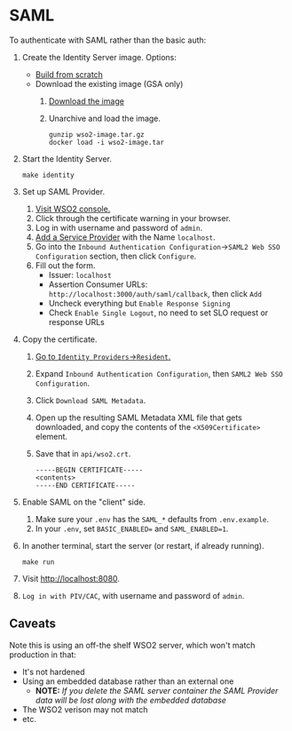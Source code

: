 # SAML

To authenticate with SAML rather than the basic auth:

1. Create the Identity Server image. Options:
    * [Build from scratch](https://github.com/wso2/docker-is/tree/master/dockerfiles/is)
    * Download the existing image (GSA only) <!-- because we don't have a registry -->
        1. [Download the image](https://drive.google.com/file/d/1o7aP98rhoGPL5PEZALnXNnQfWxqfRyJi/view?usp=sharing)
        1. Unarchive and load the image.

            ```shell
            gunzip wso2-image.tar.gz
            docker load -i wso2-image.tar
            ```

1. Start the Identity Server.

    ```shell
    make identity
    ```

1. Set up SAML Provider.
    1. [Visit WSO2 console.](https://localhost:9443/carbon)
    1. Click through the certificate warning in your browser.
    1. Log in with username and password of `admin`.
    1. [Add a Service Provider](https://localhost:9443/carbon/application/add-service-provider.jsp) with the Name `localhost`.
    1. Go into the `Inbound Authentication Configuration`->`SAML2 Web SSO Configuration` section, then click `Configure`.
    1. Fill out the form.
        - Issuer: `localhost`
        - Assertion Consumer URLs: `http://localhost:3000/auth/saml/callback`, then click `Add` <!-- this should match SAML_CONSUMER_SERVICE_URL -->
        - Uncheck everything but `Enable Response Signing`
        - Check `Enable Single Logout`, no need to set SLO request or response URLs
1. Copy the certificate.
    1. [Go to `Identity Providers`->`Resident`.](https://localhost:9443/carbon/idpmgt/idp-mgt-edit-local.jsp)
    1. Expand `Inbound Authentication Configuration`, then `SAML2 Web SSO Configuration`.
    1. Click `Download SAML Metadata`.
    1. Open up the resulting SAML Metadata XML file that gets downloaded, and copy the contents of the `<X509Certificate>` element.
    1. Save that in `api/wso2.crt`.

        ```
        -----BEGIN CERTIFICATE-----
        <contents>
        -----END CERTIFICATE-----
        ```

1. Enable SAML on the "client" side.
    1. Make sure your `.env` has the `SAML_*` defaults from `.env.example`.
    1. In your `.env`, set `BASIC_ENABLED=` and `SAML_ENABLED=1`.
1. In another terminal, start the server (or restart, if already running).

    ```shell
    make run
    ```

1. Visit [http://localhost:8080](http://localhost:8080).
1. `Log in with PIV/CAC`, with username and password of `admin`.

## Caveats

Note this is using an off-the shelf WSO2 server, which won't match production in that:

* It's not hardened
* Using an embedded database rather than an external one
    * **NOTE:** *If you delete the SAML server container the SAML Provider data will be lost along with the embedded database*
* The WSO2 verison may not match
* etc.
